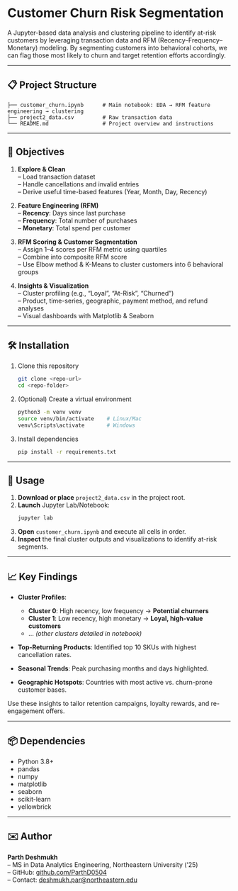 # Customer Churn Risk Segmentation

A Jupyter-based data analysis and clustering pipeline to identify at-risk customers by leveraging transaction data and RFM (Recency–Frequency–Monetary) modeling. By segmenting customers into behavioral cohorts, we can flag those most likely to churn and target retention efforts accordingly.

---

## 📋 Project Structure

```
├── customer_churn.ipynb      # Main notebook: EDA → RFM feature engineering → clustering
├── project2_data.csv         # Raw transaction data
└── README.md                 # Project overview and instructions
```

---

## 🎯 Objectives

1. **Explore & Clean**  
   – Load transaction dataset  
   – Handle cancellations and invalid entries  
   – Derive useful time-based features (Year, Month, Day, Recency)  

2. **Feature Engineering (RFM)**  
   – **Recency**: Days since last purchase  
   – **Frequency**: Total number of purchases  
   – **Monetary**: Total spend per customer  

3. **RFM Scoring & Customer Segmentation**  
   – Assign 1–4 scores per RFM metric using quartiles  
   – Combine into composite RFM score  
   – Use Elbow method & K-Means to cluster customers into 6 behavioral groups  

4. **Insights & Visualization**  
   – Cluster profiling (e.g., “Loyal”, “At-Risk”, “Churned”)  
   – Product, time-series, geographic, payment method, and refund analyses  
   – Visual dashboards with Matplotlib & Seaborn  

---

## 🛠️ Installation

1. Clone this repository  
   ```bash
   git clone <repo-url>
   cd <repo-folder>
   ```

2. (Optional) Create a virtual environment  
   ```bash
   python3 -m venv venv
   source venv/bin/activate    # Linux/Mac
   venv\Scripts\activate       # Windows
   ```

3. Install dependencies  
   ```bash
   pip install -r requirements.txt
   ```

---

## 🚀 Usage

1. **Download or place** `project2_data.csv` in the project root.  
2. **Launch** Jupyter Lab/Notebook:
   ```bash
   jupyter lab
   ```
3. **Open** `customer_churn.ipynb` and execute all cells in order.  
4. **Inspect** the final cluster outputs and visualizations to identify at-risk segments.

---

## 📈 Key Findings

- **Cluster Profiles**:  
  - **Cluster 0**: High recency, low frequency → **Potential churners**  
  - **Cluster 1**: Low recency, high monetary → **Loyal, high-value customers**  
  - … _(other clusters detailed in notebook)_  

- **Top-Returning Products**: Identified top 10 SKUs with highest cancellation rates.  
- **Seasonal Trends**: Peak purchasing months and days highlighted.  
- **Geographic Hotspots**: Countries with most active vs. churn-prone customer bases.  

Use these insights to tailor retention campaigns, loyalty rewards, and re-engagement offers.

---

## 📦 Dependencies

- Python 3.8+  
- pandas  
- numpy  
- matplotlib  
- seaborn  
- scikit-learn  
- yellowbrick  


---

## ✉️ Author

**Parth Deshmukh**  
– MS in Data Analytics Engineering, Northeastern University (’25)  
– GitHub: [github.com/ParthD0504](https://github.com/ParthD0504)  
– Contact: deshmukh.par@northeastern.edu  
